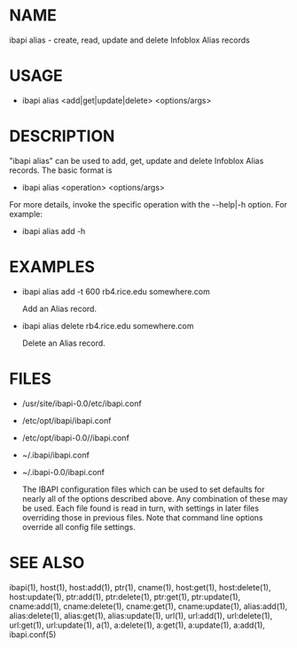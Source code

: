# NAME

ibapi alias - create, read, update and delete Infoblox Alias records

# USAGE

- ibapi alias &lt;add|get|update|delete> &lt;options/args>

# DESCRIPTION

"ibapi alias" can be used to add, get, update and delete Infoblox Alias records.
The basic format is

- ibapi alias &lt;operation> &lt;options/args>

For more details, invoke the specific operation
with the --help|-h option. For example:

- ibapi alias add -h

# EXAMPLES

- ibapi alias add -t 600 rb4.rice.edu somewhere.com

    Add an Alias record.

- ibapi alias delete rb4.rice.edu somewhere.com

    Delete an Alias record.  

# FILES

- /usr/site/ibapi-0.0/etc/ibapi.conf
- /etc/opt/ibapi/ibapi.conf
- /etc/opt/ibapi-0.0//ibapi.conf
- ~/.ibapi/ibapi.conf
- ~/.ibapi-0.0/ibapi.conf

    The IBAPI configuration files which can be used to
    set defaults for nearly all of the options described above.
    Any combination of these may be used.
    Each file found is read in turn, with settings in later files
    overriding those in previous files.  Note that command line
    options override all config file settings.

# SEE ALSO

ibapi(1),
host(1),
host:add(1),
ptr(1),
cname(1),
host:get(1),
host:delete(1),
host:update(1),
ptr:add(1),
ptr:delete(1),
ptr:get(1),
ptr:update(1),
cname:add(1),
cname:delete(1),
cname:get(1),
cname:update(1),
alias:add(1),
alias:delete(1),
alias:get(1),
alias:update(1),
url(1),
url:add(1),
url:delete(1),
url:get(1),
url:update(1),
a(1),
a:delete(1),
a:get(1),
a:update(1),
a:add(1),
ibapi.conf(5)
